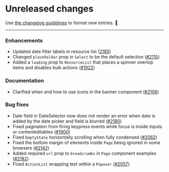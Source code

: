 # Unreleased changes

Use [the changelog guidelines](https://git.io/polaris-changelog-guidelines) to format new entries. 💜

---

### Enhancements

- Updated date filter labels in resource list ([2185](https://github.com/Shopify/polaris-react/pull/2185))
- Changed `placeholder` prop in `Select` to be the default selection ([#2115](https://github.com/Shopify/polaris-react/pull/2115))
- Added a `loading` prop to `ResourceList` that places a spinner overtop items and disables bulk actions ([#1922](https://github.com/Shopify/polaris-react/pull/1922))

### Documentation

- Clarified when and how to use icons in the banner component ([#2106](https://github.com/Shopify/polaris-react/pull/2106))

### Bug fixes

- Date field in DateSelector now does not render an error when date is added by the date picker and field is blurred ([#2180](https://github.com/Shopify/polaris-react/pull/2180))
- Fixed pagination from firing keypress events while focus is inside inputs or contenteditables ([#1900](https://github.com/Shopify/polaris-react/pull/1900))
- Fixed `EmptyState` horizontally scrolling when fully condensed ([#2062](https://github.com/Shopify/polaris-react/pull/2062))
- Fixed the bottom margin of elements inside `Page` being ignored in some browsers ([#2142](https://github.com/Shopify/polaris-react/pull/2142))
- Added required `url` prop to `breadcrumbs` in `Page` component examples ([#2182](https://github.com/Shopify/polaris-react/pull/2182))
- Fixed `ActionList` wrapping text within a `Popover` ([#2057](https://github.com/Shopify/polaris-react/pull/2057))
